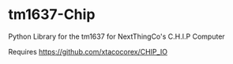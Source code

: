 # tm1637-Chip
Python Library for the tm1637 for NextThingCo's C.H.I.P Computer

Requires https://github.com/xtacocorex/CHIP_IO
